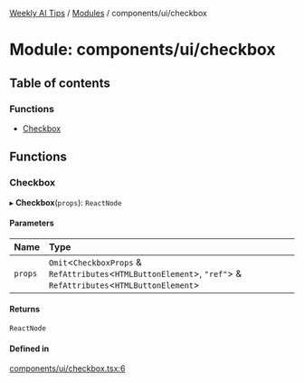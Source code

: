 [Weekly AI Tips](../README.md) / [Modules](../modules.md) / components/ui/checkbox

# Module: components/ui/checkbox

## Table of contents

### Functions

- [Checkbox](components_ui_checkbox.md#checkbox)

## Functions

### Checkbox

▸ **Checkbox**(`props`): `ReactNode`

#### Parameters

| Name | Type |
| :------ | :------ |
| `props` | `Omit`\<`CheckboxProps` & `RefAttributes`\<`HTMLButtonElement`\>, ``"ref"``\> & `RefAttributes`\<`HTMLButtonElement`\> |

#### Returns

`ReactNode`

#### Defined in

[components/ui/checkbox.tsx:6](https://github.com/alexsoyes/weekly-ai-tips/blob/b3fea4afd71b68632685f2d382621a10bad6affa/components/ui/checkbox.tsx#L6)
